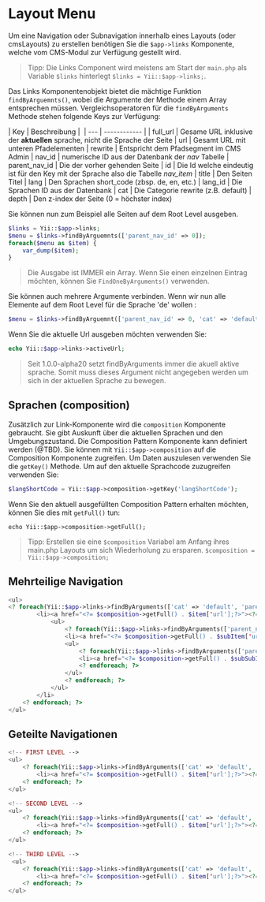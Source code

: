 Layout Menu
===========
Um eine Navigation oder Subnavigation innerhalb eines Layouts (oder cmsLayouts) zu erstellen benötigen Sie die `$app->links` Komponente, welche vom CMS-Modul zur Verfügung gestellt wird.

> Tipp: Die Links Component wird meistens am Start der `main.php` als Variable `$links` hinterlegt `$links = Yii::$app->links;`.

Das Links Komponentenobjekt bietet die mächtige Funktion `findByArguemnts()`, wobei die Argumente der Methode einem Array entsprechen müssen. Vergleichsoperatoren für die `findByArguments` Methode stehen folgende Keys zur Verfügung:

| Key | Beschreibung | 
| --- | ------------ | 
| full_url | Gesame URL inklusive der **aktuellen** sprache, nicht die Sprache der Seite
| url | Gesamt URL mit unteren Pfadelementen
| rewrite | Entspricht dem Pfadsegment im CMS Admin
| nav_id | numerische ID aus der Datenbank der *nav* Tabelle
| parent_nav_id | Die der vorher gehenden Seite
| id | Die Id welche eindeutig ist für den Key mit der Sprache also die Tabelle *nav_item*
| title | Den Seiten Titel
| lang | Den Sprachen short_code (zbsp. de, en, etc.)
| lang_id | Die Sprachen ID aus der Datenbank
| cat | Die Categorie rewrite (z.B. default)
| depth | Den z-index der Seite (0 = höchster index)

Sie können nun zum Beispiel alle Seiten auf dem Root Level ausgeben.

```php
$links = Yii::$app->links;
$menu = $links->findByArguemnts(['parent_nav_id' => 0]);
foreach($menu as $item) {
    var_dump($item);
}
```

> Die Ausgabe ist IMMER ein Array. Wenn Sie einen einzelnen Eintrag möchten, können Sie `FindOneByArguments()` verwenden.

Sie können auch mehrere Argumente verbinden. Wenn wir nun alle Elemente auf dem Root Level für die Sprache 'de' wollen :

```php
$menu = $links->findByArguemnt(['parent_nav_id' => 0, 'cat' => 'default']);
```

Wenn Sie die aktuelle Url ausgeben möchten verwenden Sie:

```php
echo Yii::$app->links->activeUrl;
```

> Seit 1.0.0-alpha20 setzt findByArguments immer die akuell aktive sprache. Somit muss dieses Argument nicht angegeben werden um sich in der aktuellen Sprache zu bewegen.

Sprachen (composition)
----------------------
Zusätzlich zur Link-Komponente wird die `composition` Komponente gebraucht. Sie gibt Auskunft über die aktuellen Sprachen und den Umgebungszustand. Die Composition Pattern Komponente kann definiert werden (@TBD). Sie können mit `Yii::$app->composition` auf die Composition Komponente zugreifen. Um Daten auszulesen verwenden Sie die `getKey()` Methode. Um auf den aktuelle Sprachcode zuzugreifen verwenden Sie:

```php
$langShortCode = Yii::$app->composition->getKey('langShortCode');
```

Wenn Sie den aktuell ausgefüllten Composition Pattern erhalten möchten, können Sie dies mit `getFull()` tun:

```
echo Yii::$app->composition->getFull();
```

> Tipp: Erstellen sie eine `$composition` Variabel am Anfang ihres main.php Layouts um sich Wiederholung zu ersparen. `$composition = Yii::$app->composition;`

Mehrteilige Navigation
----------------------

```php
<ul>
<? foreach(Yii::$app->links->findByArguments(['cat' => 'default', 'parent_nav_id' => 0]) as $item): ?>
        <li><a href="<?= $composition->getFull() . $item['url'];?>"><?= $item['title']; ?></a>
            <ul>
                <? foreach(Yii::$app->links->findByArguments(['parent_nav_id' => $item['nav_id']]) as $subItem): ?>
                <li><a href="<?= $composition->getFull() . $subItem['url'];?>"><?= $subItem['title']?></a>
                <ul>
                    <? foreach(Yii::$app->links->findByArguments(['parent_nav_id' => $subItem['nav_id']]) as $subSubItem): ?>
                    <li><a href="<?= $composition->getFull() . $subSubItem['url'];?>"><?= $subSubItem['title']?></a>
                    <? endforeach; ?>
                </ul>
                <? endforeach; ?>
            </ul>
        </li>
    <? endforeach; ?>
</ul>
```

Geteilte Navigationen
---------------------

```php
<!-- FIRST LEVEL -->
<ul>
    <? foreach(Yii::$app->links->findByArguments(['cat' => 'default', 'parent_nav_id' => \luya\helpers\Menu::parentNavIdByCurrentLink(\yii::$app->links, 1)]) as $item): ?>
        <li><a href="<?= $composition->getFull() . $item['url'];?>"><?= $item['title']; ?></a></li>
    <? endforeach; ?>
</ul>

<!-- SECOND LEVEL -->
<ul>
    <? foreach(Yii::$app->links->findByArguments(['cat' => 'default', 'parent_nav_id' => \luya\helpers\Menu::parentNavIdByCurrentLink(\yii::$app->links, 2)]) as $item): ?>
        <li><a href="<?= $composition->getFull() . $item['url'];?>"><?= $item['title']; ?></a></li>
    <? endforeach; ?>
</ul>

<!-- THIRD LEVEL -->
 <ul>
    <? foreach(Yii::$app->links->findByArguments(['cat' => 'default', 'parent_nav_id' => \luya\helpers\Menu::parentNavIdByCurrentLink(\yii::$app->links, 3)]) as $item): ?>
        <li><a href="<?= $composition->getFull() . $item['url'];?>"><?= $item['title']; ?></a></li>
    <? endforeach; ?>
</ul>
``` 
